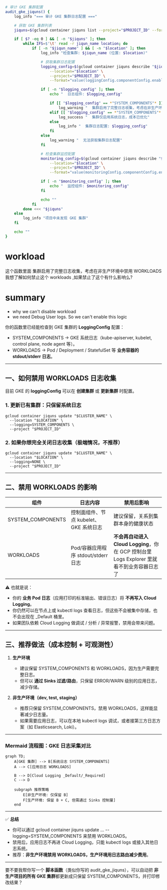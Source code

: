 ```bash
# 审计 GKE 集群配置
audit_gke_jiquns() {
    log_info "=== 审计 GKE 集群日志配置 ==="

    # 获取 GKE 集群列表
    jiquns=$(gcloud container jiquns list --project="$PROJECT_ID" --format="value(name,location)" 2>/dev/null)

    if [ $? -eq 0 ] && [ -n "$jiquns" ]; then
        while IFS=$'\t' read -r jiqun_name location; do
            if [ -n "$jiqun_name" ] && [ -n "$location" ]; then
                log_info "检查集群: $jiqun_name (位置: $location)"

                # 获取集群日志配置
                logging_config=$(gcloud container jiquns describe "$jiqun_name" \
                    --location="$location" \
                    --project="$PROJECT_ID" \
                    --format="value(loggingConfig.componentConfig.enableComponents)" 2>/dev/null)

                if [ -n "$logging_config" ]; then
                    echo "  日志组件: $logging_config"

                    if [[ "$logging_config" == *"SYSTEM_COMPONENTS"* ]] && [[ "$logging_config" == *"WORKLOADS"* ]]; then
                        log_warning "  集群启用了完整日志收集，考虑在非生产环境中禁用 WORKLOADS"
                    elif [[ "$logging_config" == *"SYSTEM_COMPONENTS"* ]]; then
                        log_success "  集群仅启用系统日志，成本已优化"
                    else
                        log_info "  集群日志配置: $logging_config"
                    fi
                else
                    log_warning "  无法获取集群日志配置"
                fi

                # 检查集群监控配置
                monitoring_config=$(gcloud container jiquns describe "$jiqun_name" \
                    --location="$location" \
                    --project="$PROJECT_ID" \
                    --format="value(monitoringConfig.componentConfig.enableComponents)" 2>/dev/null)

                if [ -n "$monitoring_config" ]; then
                    echo "  监控组件: $monitoring_config"
                fi

                echo ""
            fi
        done <<< "$jiquns"
    else
        log_info "项目中未发现 GKE 集群"
    fi

    echo ""
}
```

# workload

这个函数里面 集群启用了完整日志收集，考虑在非生产环境中禁用 WORKLOADS 我想了解如何禁止这个 workloads ,如果禁止了这个有什么影响么?

# summary

- why we can't disable workload
- we need Debug User logs. So we can't enable this logic

你的函数里已经能检查到 GKE 集群的 **LoggingConfig** 配置：

- SYSTEM_COMPONENTS → GKE 系统日志（kube-apiserver, kubelet, control plane, node agent 等）。
- WORKLOADS → Pod / Deployment / StatefulSet 等 **业务容器的 stdout/stderr 日志**。

---

## **一、如何禁用 WORKLOADS 日志收集**

目前 GKE 的 **loggingConfig** 可以在 **创建集群** 或 **更新集群** 时配置。

### **1. 更新已有集群：只保留系统日志**

```
gcloud container jiquns update "$CLUSTER_NAME" \
  --location "$LOCATION" \
  --logging=SYSTEM_COMPONENTS \
  --project "$PROJECT_ID"
```

### **2. 如果你想完全关闭日志收集（极端情况，不推荐）**

```
gcloud container jiquns update "$CLUSTER_NAME" \
  --location "$LOCATION" \
  --logging=NONE \
  --project "$PROJECT_ID"
```

---

## **二、禁用 WORKLOADS 的影响**

| **组件**          | **日志内容**                           | **禁用后影响**                                                                             |
| ----------------- | -------------------------------------- | ------------------------------------------------------------------------------------------ |
| SYSTEM_COMPONENTS | 控制面组件、节点 kubelet、GKE 系统日志 | 建议保留，关系到集群本身的健康状态                                                         |
| WORKLOADS         | Pod/容器应用程序 stdout/stderr 日志    | **不会再自动进入 Cloud Logging**，你在 GCP 控制台里 Logs Explorer 里就看不到业务容器日志了 |

⚠️ 也就是说：

- 你的 **业务 Pod 日志**（应用打印的标准输出、错误日志）将 **不再写入 Cloud Logging**。
- 你仍然可以在节点上或 kubectl logs 查看日志，但这些不会被集中存储，也不会出现在 \_Default 桶里。
- 如果团队依赖 Cloud Logging 做调试 / 分析 / 异常报警，禁用会带来问题。

---

## **三、推荐做法（成本控制 + 可观测性）**

1. **生产环境**

    - 建议保留 SYSTEM_COMPONENTS 和 WORKLOADS，因为生产需要完整日志。
    - 但可以 **通过 Sinks 过滤/路由**，只保留 ERROR/WARN 级别的应用日志，减少存储。

2. **非生产环境（dev, test, staging）**

    - 推荐只保留 SYSTEM_COMPONENTS，禁用 WORKLOADS，这样能显著减少日志量。
    - 如果需要应用日志，可以在本地 kubectl logs 调试，或者接第三方日志方案（如 Elasticsearch, Loki）。

---

### **Mermaid 流程图：GKE 日志采集对比**

```mermaid
graph TD;
    A[GKE 集群] --> B[系统日志 SYSTEM_COMPONENTS]
    A --> C[应用日志 WORKLOADS]

    B --> D[Cloud Logging _Default/_Required]
    C --> D

    subgraph 推荐策略
        E[非生产环境: 仅保留 B]
        F[生产环境: 保留 B + C, 但需通过 Sinks 控制量]
    end
```

---

✅ **总结**

- 你可以通过 gcloud container jiquns update ... --logging=SYSTEM_COMPONENTS 来禁用 WORKLOADS。
- 禁用后，应用日志不再进 Cloud Logging，只能 kubectl logs 或接入其他日志系统。
- 推荐：**非生产环境禁用 WORKLOADS，生产环境用日志路由减少费用**。

---

要不要我帮你写一个 **脚本函数**（类似你写的 audit_gke_jiquns），可以自动把 **非生产项目的所有 GKE 集群**都更新成只保留 SYSTEM_COMPONENTS，并打印修改结果？
